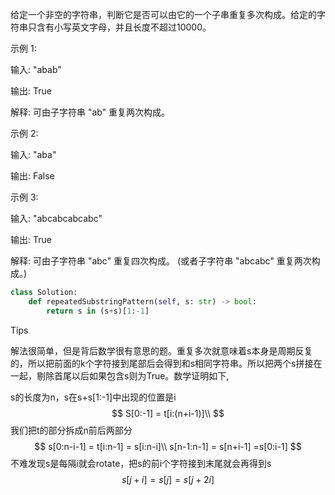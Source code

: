 给定一个非空的字符串，判断它是否可以由它的一个子串重复多次构成。给定的字符串只含有小写英文字母，并且长度不超过10000。

示例 1:

输入: "abab"

输出: True

解释: 可由子字符串 "ab" 重复两次构成。

示例 2:

输入: "aba"

输出: False

示例 3:

输入: "abcabcabcabc"

输出: True

解释: 可由子字符串 "abc" 重复四次构成。 (或者子字符串 "abcabc" 重复两次构成。)



```python
class Solution:
    def repeatedSubstringPattern(self, s: str) -> bool:
        return s in (s+s)[1:-1]
```



Tips

解法很简单，但是背后数学很有意思的题。重复多次就意味着s本身是周期反复的，所以把前面的k个字符接到尾部后会得到和s相同字符串。所以把两个s拼接在一起，剔除首尾以后如果包含s则为True。数学证明如下, 

s的长度为n，s在s+s[1:-1]中出现的位置是i
$$
S[0:-1] = t[i:(n+i-1)]\\
$$
我们把t的部分拆成n前后两部分
$$
s[0:n-i-1] = t[i:n-1] = s[i:n-i]\\
s[n-1:n-1] = s[n+i-1] =s[0:i-1]
$$
不难发现s是每隔i就会rotate，把s的前i个字符接到末尾就会再得到s
$$
s[j+i] = s[j] = s[j+2i]
$$




